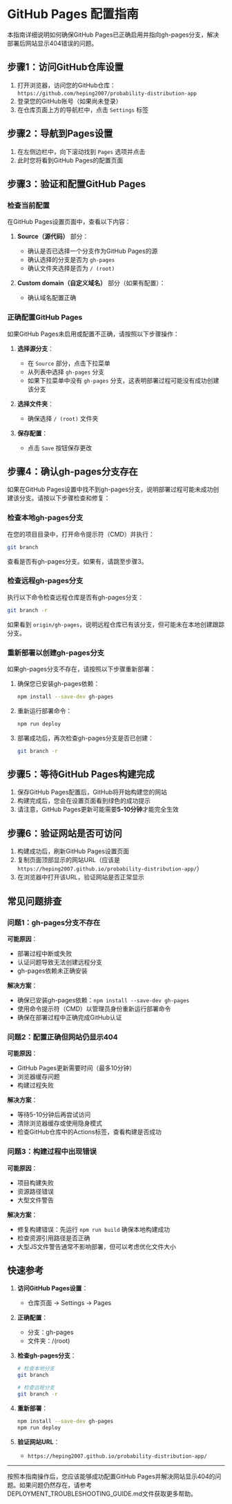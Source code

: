 # GitHub Pages 配置指南

本指南详细说明如何确保GitHub Pages已正确启用并指向gh-pages分支，解决部署后网站显示404错误的问题。

## 步骤1：访问GitHub仓库设置

1. 打开浏览器，访问您的GitHub仓库：`https://github.com/heping2007/probability-distribution-app`
2. 登录您的GitHub账号（如果尚未登录）
3. 在仓库页面上方的导航栏中，点击 `Settings` 标签

## 步骤2：导航到Pages设置

1. 在左侧边栏中，向下滚动找到 `Pages` 选项并点击
2. 此时您将看到GitHub Pages的配置页面

## 步骤3：验证和配置GitHub Pages

### 检查当前配置

在GitHub Pages设置页面中，查看以下内容：

1. **Source（源代码）** 部分：
   - 确认是否已选择一个分支作为GitHub Pages的源
   - 确认选择的分支是否为 `gh-pages`
   - 确认文件夹选择是否为 `/ (root)`

2. **Custom domain（自定义域名）** 部分（如果有配置）：
   - 确认域名配置正确

### 正确配置GitHub Pages

如果GitHub Pages未启用或配置不正确，请按照以下步骤操作：

1. **选择源分支**：
   - 在 `Source` 部分，点击下拉菜单
   - 从列表中选择 `gh-pages` 分支
   - 如果下拉菜单中没有 `gh-pages` 分支，这表明部署过程可能没有成功创建该分支

2. **选择文件夹**：
   - 确保选择 `/ (root)` 文件夹

3. **保存配置**：
   - 点击 `Save` 按钮保存更改

## 步骤4：确认gh-pages分支存在

如果在GitHub Pages设置中找不到gh-pages分支，说明部署过程可能未成功创建该分支。请按以下步骤检查和修复：

### 检查本地gh-pages分支

在您的项目目录中，打开命令提示符（CMD）并执行：

```bash
git branch
```

查看是否有gh-pages分支。如果有，请跳至步骤3。

### 检查远程gh-pages分支

执行以下命令检查远程仓库是否有gh-pages分支：

```bash
git branch -r
```

如果看到 `origin/gh-pages`，说明远程仓库已有该分支，但可能未在本地创建跟踪分支。

### 重新部署以创建gh-pages分支

如果gh-pages分支不存在，请按照以下步骤重新部署：

1. 确保您已安装gh-pages依赖：
   ```bash
   npm install --save-dev gh-pages
   ```

2. 重新运行部署命令：
   ```bash
   npm run deploy
   ```

3. 部署成功后，再次检查gh-pages分支是否已创建：
   ```bash
   git branch -r
   ```

## 步骤5：等待GitHub Pages构建完成

1. 保存GitHub Pages配置后，GitHub将开始构建您的网站
2. 构建完成后，您会在设置页面看到绿色的成功提示
3. 请注意，GitHub Pages更新可能需要**5-10分钟**才能完全生效

## 步骤6：验证网站是否可访问

1. 构建成功后，刷新GitHub Pages设置页面
2. 复制页面顶部显示的网站URL（应该是 `https://heping2007.github.io/probability-distribution-app/`）
3. 在浏览器中打开该URL，验证网站是否正常显示

## 常见问题排查

### 问题1：gh-pages分支不存在

**可能原因**：
- 部署过程中断或失败
- 认证问题导致无法创建远程分支
- gh-pages依赖未正确安装

**解决方案**：
- 确保已安装gh-pages依赖：`npm install --save-dev gh-pages`
- 使用命令提示符（CMD）以管理员身份重新运行部署命令
- 确保在部署过程中正确完成GitHub认证

### 问题2：配置正确但网站仍显示404

**可能原因**：
- GitHub Pages更新需要时间（最多10分钟）
- 浏览器缓存问题
- 构建过程失败

**解决方案**：
- 等待5-10分钟后再尝试访问
- 清除浏览器缓存或使用隐身模式
- 检查GitHub仓库中的Actions标签，查看构建是否成功

### 问题3：构建过程中出现错误

**可能原因**：
- 项目构建失败
- 资源路径错误
- 大型文件警告

**解决方案**：
- 修复构建错误：先运行 `npm run build` 确保本地构建成功
- 检查资源引用路径是否正确
- 大型JS文件警告通常不影响部署，但可以考虑优化文件大小

## 快速参考

1. **访问GitHub Pages设置**：
   - 仓库页面 → Settings → Pages

2. **正确配置**：
   - 分支：gh-pages
   - 文件夹：/(root)

3. **检查gh-pages分支**：
   ```bash
   # 检查本地分支
   git branch
   
   # 检查远程分支
   git branch -r
   ```

4. **重新部署**：
   ```bash
   npm install --save-dev gh-pages
   npm run deploy
   ```

5. **验证网站URL**：
   - `https://heping2007.github.io/probability-distribution-app/`

---

按照本指南操作后，您应该能够成功配置GitHub Pages并解决网站显示404的问题。如果问题仍然存在，请参考DEPLOYMENT_TROUBLESHOOTING_GUIDE.md文件获取更多帮助。